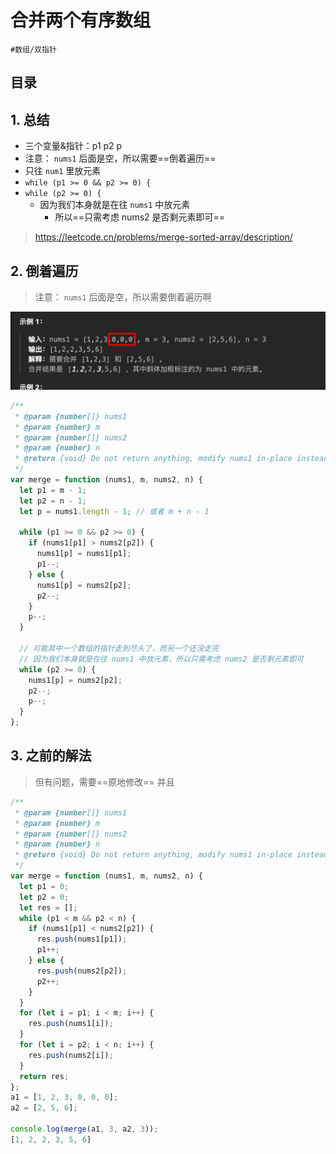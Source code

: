 
# 合并两个有序数组

`#数组/双指针`


## 目录
<!-- toc -->
 ## 1. 总结 

- 三个变量&指针：p1 p2 p 
- 注意： `nums1` 后面是空，所以需要==倒着遍历==
- 只往 `num1` 里放元素
- `while (p1 >= 0 && p2 >= 0) {`
- `while (p2 >= 0) {`
	- 因为我们本身就是在往 `nums1` 中放元素
		- 所以==只需考虑 nums2 是否剩元素即可==


> https://leetcode.cn/problems/merge-sorted-array/description/

## 2. 倒着遍历

> 注意： `nums1` 后面是空，所以需要倒着遍历啊



![图片&文件](./files/20250105-4.png)


```javascript hl:6,11
/**
 * @param {number[]} nums1
 * @param {number} m
 * @param {number[]} nums2
 * @param {number} n
 * @return {void} Do not return anything, modify nums1 in-place instead.
 */
var merge = function (nums1, m, nums2, n) {
  let p1 = m - 1;
  let p2 = n - 1;
  let p = nums1.length - 1; // 或者 m + n - 1

  while (p1 >= 0 && p2 >= 0) {
    if (nums1[p1] > nums2[p2]) {
      nums1[p] = nums1[p1];
      p1--;
    } else {
      nums1[p] = nums2[p2];
      p2--;
    }
    p--;
  }

  // 可能其中一个数组的指针走到尽头了，而另一个还没走完
  // 因为我们本身就是在往 nums1 中放元素，所以只需考虑 nums2 是否剩元素即可
  while (p2 >= 0) {
    nums1[p] = nums2[p2];
    p2--;
    p--;
  }
};

```

## 3. 之前的解法

> 但有问题，需要==原地修改==
> 并且 

```javascript
/**
 * @param {number[]} nums1
 * @param {number} m
 * @param {number[]} nums2
 * @param {number} n
 * @return {void} Do not return anything, modify nums1 in-place instead.
 */
var merge = function (nums1, m, nums2, n) {
  let p1 = 0;
  let p2 = 0;
  let res = [];
  while (p1 < m && p2 < n) {
    if (nums1[p1] < nums2[p2]) {
      res.push(nums1[p1]);
      p1++;
    } else {
      res.push(nums2[p2]);
      p2++;
    }
  }
  for (let i = p1; i < m; i++) {
    res.push(nums1[i]);
  }
  for (let i = p2; i < n; i++) {
    res.push(nums2[i]);
  }
  return res;
};
a1 = [1, 2, 3, 0, 0, 0];
a2 = [2, 5, 6];

console.log(merge(a1, 3, a2, 3));
[1, 2, 2, 3, 5, 6]
```
